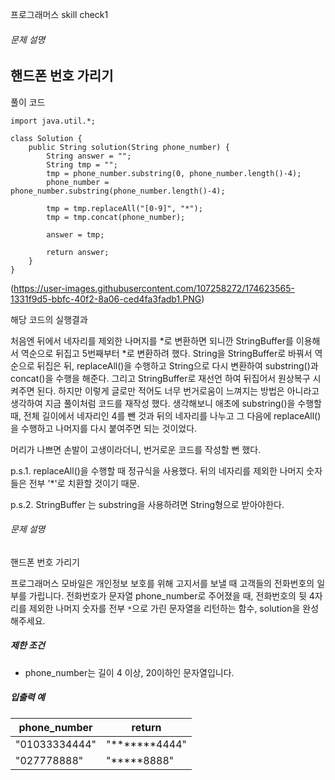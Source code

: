 프로그래머스 skill check1

###### 문제 설명

## 핸드폰 번호 가리기

풀이 코드        

    import java.util.*;
    
    class Solution {
        public String solution(String phone_number) {
            String answer = "";
            String tmp = "";
            tmp = phone_number.substring(0, phone_number.length()-4);
            phone_number = phone_number.substring(phone_number.length()-4);
    
            tmp = tmp.replaceAll("[0-9]", "*");
            tmp = tmp.concat(phone_number);
    
            answer = tmp;
    
            return answer;
    	}
    }
(https://user-images.githubusercontent.com/107258272/174623565-1331f9d5-bbfc-40f2-8a06-ced4fa3fadb1.PNG)

해당 코드의 실행결과



처음엔 뒤에서 네자리를 제외한 나머지를 *로 변환하면 되니깐 StringBuffer를 이용해서 역순으로 뒤집고 5번째부터 *로 변환하려 했다.
String을 StringBuffer로 바꿔서 역순으로 뒤집은 뒤, replaceAll()을 수행하고 String으로 다시 변환하여 substring()과 concat()을 수행을 해준다.
그리고 StringBuffer로 재선언 하여 뒤집어서 원상복구 시켜주면 된다. 
하지만 이렇게 글로만 적어도 너무 번거로움이 느껴지는 방법은 아니라고 생각하여 지금 풀이처럼 코드를 재작성 했다.
생각해보니 애초에 substring()을 수행할 때, 전체 길이에서 네자리인 4를 뺀 것과 뒤의 네자리를 나누고
그 다음에 replaceAll()을 수행하고 나머지를 다시 붙여주면 되는 것이었다. 

머리가 나쁘면 손발이 고생이라더니, 번거로운 코드를 작성할 뻔 했다.



p.s.1. replaceAll()을 수행할 때 정규식을 사용했다. 뒤의 네자리를 제외한 나머지 숫자들은 전부 '*'로 치환할 것이기 때문.

p.s.2. StringBuffer 는 substring을 사용하려면 String형으로 받아야한다.





###### 문제 설명

핸드폰 번호 가리기

프로그래머스 모바일은 개인정보 보호를 위해 고지서를 보낼 때 고객들의 전화번호의 일부를 가립니다.
전화번호가 문자열 phone_number로 주어졌을 때, 전화번호의 뒷 4자리를 제외한 나머지 숫자를 전부 `*`으로 가린 문자열을 리턴하는 함수, solution을 완성해주세요.

##### 제한 조건

- phone_number는 길이 4 이상, 20이하인 문자열입니다.

##### 입출력 예

| phone_number  | return        |
| ------------- | ------------- |
| "01033334444" | "*******4444" |
| "027778888"   | "*****8888"   |

